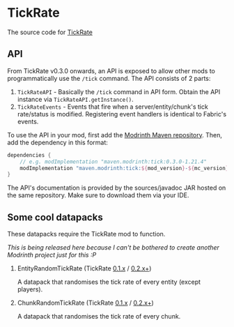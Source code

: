 # TickRate
The source code for [TickRate](https://modrinth.com/mod/tick)

## API
From TickRate v0.3.0 onwards, an API is exposed to allow other mods to programmatically use the `/tick` command. The API consists of 2 parts:
1. `TickRateAPI` - Basically the `/tick` command in API form. Obtain the API instance via `TickRateAPI.getInstance()`.
2. `TickRateEvents` - Events that fire when a server/entity/chunk's tick rate/status is modified. Registering event handlers is identical to Fabric's events.

To use the API in your mod, first add the [Modrinth Maven repository](https://support.modrinth.com/en/articles/8801191-modrinth-maven#h_fac44e6b48). 
Then, add the dependency in this format:

```groovy
dependencies {
    // e.g. modImplementation "maven.modrinth:tick:0.3.0-1.21.4"
    modImplementation "maven.modrinth:tick:${mod_version}-${mc_version}"
}
```

The API's documentation is provided by the sources/javadoc JAR hosted on the same repository. Make sure to download them via your IDE.

## Some cool datapacks
These datapacks require the TickRate mod to function.

_This is being released here because I can't be bothered to create another Modrinth project just for this :P_

1. EntityRandomTickRate (TickRate <a download href="https://github.com/DennisOchulor/TickRate/raw/refs/heads/main/datapacks/EntityRandomTickRate 0.1.x.zip">0.1.x</a> / <a download href="https://github.com/DennisOchulor/TickRate/raw/refs/heads/main/datapacks/EntityRandomTickRate 0.2.x.zip">0.2.x+</a>)

   A datapack that randomises the tick rate of every entity (except players).

2. ChunkRandomTickRate (TickRate <a download href="https://github.com/DennisOchulor/TickRate/raw/refs/heads/main/datapacks/ChunkRandomTickRate 0.1.x.zip">0.1.x</a> / <a download href="https://github.com/DennisOchulor/TickRate/raw/refs/heads/main/datapacks/ChunkRandomTickRate 0.2.x.zip">0.2.x+</a>)

   A datapack that randomises the tick rate of every chunk.